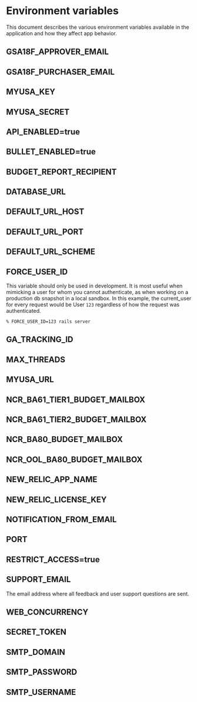 # Environment variables

This document describes the various environment variables available in the application
and how they affect app behavior.

## GSA18F_APPROVER_EMAIL

## GSA18F_PURCHASER_EMAIL

## MYUSA_KEY

## MYUSA_SECRET

## API_ENABLED=true
## BULLET_ENABLED=true
## BUDGET_REPORT_RECIPIENT
## DATABASE_URL
## DEFAULT_URL_HOST
## DEFAULT_URL_PORT
## DEFAULT_URL_SCHEME

## FORCE_USER_ID

This variable should only be used in development. It is most useful when mimicking a user for whom you cannot authenticate, as when working on a production db snapshot in a local sandbox.
In this example, the current_user for every request would be User `123` regardless of how the request was authenticated.

```
% FORCE_USER_ID=123 rails server
```

## GA_TRACKING_ID
## MAX_THREADS
## MYUSA_URL
## NCR_BA61_TIER1_BUDGET_MAILBOX
## NCR_BA61_TIER2_BUDGET_MAILBOX
## NCR_BA80_BUDGET_MAILBOX
## NCR_OOL_BA80_BUDGET_MAILBOX
## NEW_RELIC_APP_NAME
## NEW_RELIC_LICENSE_KEY
## NOTIFICATION_FROM_EMAIL
## PORT
## RESTRICT_ACCESS=true

## SUPPORT_EMAIL

The email address where all feedback and user support questions are sent.

## WEB_CONCURRENCY

## SECRET_TOKEN
## SMTP_DOMAIN
## SMTP_PASSWORD
## SMTP_USERNAME
